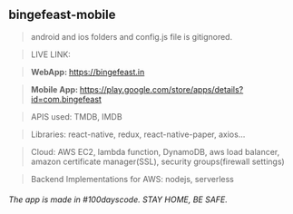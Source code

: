 ## bingefeast-mobile
> android and ios folders and config.js file is gitignored.

> LIVE LINK:	

> <strong>WebApp: </strong> https://bingefeast.in

> <strong>Mobile App: </strong> https://play.google.com/store/apps/details?id=com.bingefeast

> APIS used:
>TMDB, IMDB

> Libraries:
> react-native, redux, react-native-paper, axios...

> Cloud: 
> AWS EC2, lambda function, DynamoDB, aws load balancer, amazon certificate manager(SSL), security groups(firewall settings)

>Backend Implementations for AWS:
>nodejs, serverless

###### The app is made in #100dayscode. STAY HOME, BE SAFE.
